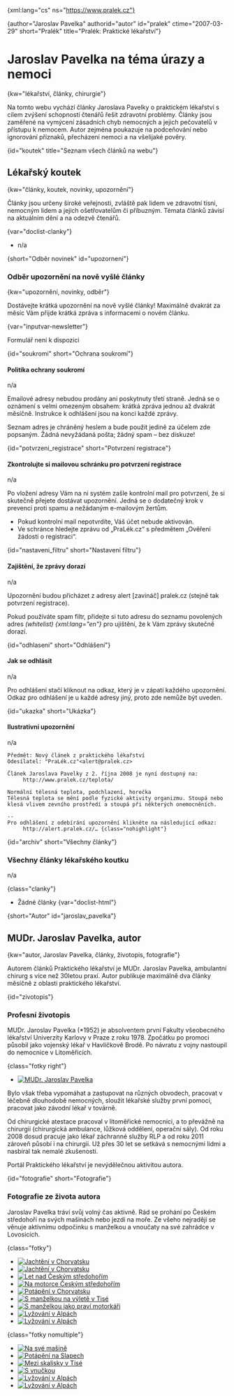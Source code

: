 
{xml:lang="cs" ns="https://www.pralek.cz"}

{author="Jaroslav Pavelka" authorid="autor" id="pralek" ctime="2007-03-29" short="Pralék" title="Pralék: Praktické lékařství"}

# Jaroslav Pavelka na téma úrazy a nemoci

{kw="lékařství, články, chirurgie"}

Na tomto webu vychází články Jaroslava Pavelky o praktickém lékařství s cílem zvýšení schopnosti čtenářů řešit zdravotní problémy. Články jsou zaměřené na vymýcení zásadních chyb nemocných a jejich pečovatelů v přístupu k nemocem. Autor zejména poukazuje na podceňování nebo ignorování příznaků, přecházení nemoci a na všelijaké pověry.

{id="koutek" title="Seznam všech článků na webu"}

## Lékařský koutek

{kw="články, koutek, novinky, upozornění"}

Články jsou určeny široké veřejnosti, zvláště pak lidem ve zdravotní tísni, nemocným lidem a jejich ošetřovatelům či příbuzným. Témata článků závisí na aktuálním dění a na odezvě čtenářů.

{var="doclist-clanky"}

  * n/a

{short="Odběr novinek" id="upozorneni"}

### Odběr upozornění na nově vyšlé články

{kw="upozornění, novinky, odběr"}

Dostávejte krátká upozornění na nově vyšlé články! Maximálně dvakrát za měsíc Vám přijde krátká zpráva s informacemi o novém článku.

{var="inputvar-newsletter"}

Formulář není k dispozici

{id="soukromi" short="Ochrana soukromí"}

#### Politika ochrany soukromí

n/a

Emailové adresy nebudou prodány ani poskytnuty třetí straně. Jedná se o oznámení s velmi omezeným obsahem: krátká zpráva jednou až dvakrát měsíčně. Instrukce k odhlášení jsou na konci každé zprávy.

Seznam adres je chráněný heslem a bude použit jedině za účelem zde popsaným. Žádná nevyžádaná pošta; žádný spam – bez diskuze!

{id="potvrzeni_registrace" short="Potvrzení registrace"}

#### Zkontrolujte si mailovou schránku pro potvrzení registrace

n/a

Po vložení adresy Vám na ni systém zašle kontrolní mail pro potvrzení, že si skutečně přejete dostávat upozornění. Jedná se o dodatečný krok v prevenci proti spamu a nežádaným e-mailovým žertům.

  * Pokud kontrolní mail nepotvrdíte, Váš účet nebude aktivován.
  * Ve schránce hledejte zprávu od „PraLék.cz“ s předmětem „Ověření žádosti o registraci“.

{id="nastaveni_filtru" short="Nastavení filtru"}

#### Zajištění, že zprávy dorazí

n/a

Upozornění budou přicházet z adresy alert [zavináč] pralek.cz (stejně tak potvrzení registrace).

Pokud používáte spam filtr, přidejte si tuto adresu do seznamu povolených adres _(whitelist) {xml:lang="en"}_ pro ujištění, že k Vám zprávy skutečně dorazí.

{id="odhlaseni" short="Odhlášení"}

#### Jak se odhlásit

n/a

Pro odhlášení stačí kliknout na odkaz, který je v zápatí každého upozornění. Odkaz pro odhlášení je u každé adresy jiný, proto zde nemůže být uveden.

{id="ukazka" short="Ukázka"}

#### Ilustrativní upozornění

n/a

    Předmět: Nový článek z praktického lékařství
    Odesílatel: "PraLék.cz"<alert@pralek.cz>
    
    Článek Jaroslava Pavelky z 2. října 2008 je nyní dostupný na:
         http://www.pralek.cz/teplota/
    
    Normální tělesná teplota, podchlazení, horečka
    Tělesná teplota se mění podle fyzické aktivity organizmu. Stoupá nebo
    klesá vlivem zevního prostředí a stoupá při některých onemocněních.
    
    -- 
    Pro odhlášení z odebírání upozornění klikněte na následující odkaz:
         http://alert.pralek.cz/… {class="nohighlight"}

{id="archiv" short="Všechny články"}

### Všechny články lékařského koutku

n/a

{class="clanky"}

  * Žádné články {var="doclist-html"}

{short="Autor" id="jaroslav_pavelka"}

## MUDr. Jaroslav Pavelka, autor

{kw="autor, Jaroslav Pavelka, články, životopis, fotografie"}

Autorem článků Praktického lékařství je MUDr. Jaroslav Pavelka, ambulantní chirurg s více než 30letou praxí. Autor publikuje maximálně dva články měsíčně z oblasti praktického lékařství.

{id="zivotopis"}

### Profesní životopis

MUDr. Jaroslav Pavelka (*1952) je absolventem první Fakulty všeobecného lékařství Univerzity Karlovy v Praze z roku 1978. Zpočátku po promoci působil jako vojenský lékař v Havlíčkově Brodě. Po návratu z vojny nastoupil do nemocnice v Litoměřicích.

{class="fotky right"}

  * [![MUDr. Jaroslav Pavelka][1]][2]

Bylo však třeba vypomáhat a zastupovat na různých obvodech, pracovat v léčebně dlouhodobě nemocných, sloužit lékařské služby první pomoci, pracovat jako závodní lékař v továrně.

Od chirurgické atestace pracoval v litoměřické nemocnici, a to převážně na chirurgii (chirurgická ambulance, lůžková oddělení, operační sály). Od roku 2008 dosud pracuje jako lékař záchranné služby RLP a od roku 2011 zároveň působí i na chirurgii. Už přes 30 let se setkává s nemocnými lidmi a nasbíral tak nemalé zkušenosti.

Portál Praktického lékařství je nevýdělečnou aktivitou autora.

{id="fotografie" short="Fotografie"}

### Fotografie ze života autora

Jaroslav Pavelka tráví svůj volný čas aktivně. Rád se prohání po Českém středohoří na svých mašinách nebo jezdí na moře. Ze všeho nejraději se věnuje aktivnímu odpočinku s manželkou a vnoučaty na své zahrádce v Lovosicích.

{class="fotky"}

  * [![Jachtění v Chorvatsku][3]][4]
  * [![Jachtění v Chorvatsku][5]][6]
  * [![Let nad Českým středohořím][7]][8]
  * [![Na motorce Českým středohořím][9]][10]
  * [![Potápění v Chorvatsku][11]][12]
  * [![S manželkou na výletě v Tisé][13]][14]
  * [![S manželkou jako praví motorkáři][15]][16]
  * [![Lyžování v Alpách][17]][18]
  * [![Lyžování v Alpách][19]][20]

{class="fotky nomultiple"}

  * [![Na své mašině][21]][22]
  * [![Potápění na Slapech][23]][24]
  * [![Mezi skalisky v Tisé][25]][26]
  * [![S vnučkou][27]][28]
  * [![Lyžování v Alpách][29]][30]
  * [![Lyžování v Alpách][31]][32]

 [1]: /files/thumbs/jaroslav_pavelka-detail.jpg "MUDr. Jaroslav Pavelka"
 [2]: /files/big/jaroslav_pavelka-detail.jpg
 [3]: /files/thumbs/jaroslav_pavelka-h03.jpg "Jachtění v Chorvatsku"
 [4]: /files/big/jaroslav_pavelka-h03.jpg
 [5]: /files/thumbs/jaroslav_pavelka-h04.jpg "Jachtění v Chorvatsku"
 [6]: /files/big/jaroslav_pavelka-h04.jpg
 [7]: /files/thumbs/jaroslav_pavelka-h05.jpg "Let nad Českým středohořím"
 [8]: /files/big/jaroslav_pavelka-h05.jpg
 [9]: /files/thumbs/jaroslav_pavelka-h06.jpg "Na motorce Českým středohořím"
 [10]: /files/big/jaroslav_pavelka-h06.jpg
 [11]: /files/thumbs/jaroslav_pavelka-h07.jpg "Potápění v Chorvatsku"
 [12]: /files/big/jaroslav_pavelka-h07.jpg
 [13]: /files/thumbs/jaroslav_pavelka-h08.jpg "S manželkou na výletě v Tisé"
 [14]: /files/big/jaroslav_pavelka-h08.jpg
 [15]: /files/thumbs/jaroslav_pavelka-h09.jpg "S manželkou jako praví motorkáři"
 [16]: /files/big/jaroslav_pavelka-h09.jpg
 [17]: /files/thumbs/jaroslav_pavelka-h10.jpg "Lyžování v Alpách"
 [18]: /files/big/jaroslav_pavelka-h10.jpg
 [19]: /files/thumbs/jaroslav_pavelka-h11.jpg "Lyžování v Alpách"
 [20]: /files/big/jaroslav_pavelka-h11.jpg
 [21]: /files/thumbs/jaroslav_pavelka-v01.jpg "Na své mašině"
 [22]: /files/big/jaroslav_pavelka-v01.jpg
 [23]: /files/thumbs/jaroslav_pavelka-v02.jpg "Potápění na Slapech"
 [24]: /files/big/jaroslav_pavelka-v02.jpg
 [25]: /files/thumbs/jaroslav_pavelka-v03.jpg "Mezi skalisky v Tisé"
 [26]: /files/big/jaroslav_pavelka-v03.jpg
 [27]: /files/thumbs/jaroslav_pavelka-v04.jpg "S vnučkou"
 [28]: /files/big/jaroslav_pavelka-v04.jpg
 [29]: /files/thumbs/jaroslav_pavelka-v05.jpg "Lyžování v Alpách"
 [30]: /files/big/jaroslav_pavelka-v05.jpg
 [31]: /files/thumbs/jaroslav_pavelka-v06.jpg "Lyžování v Alpách"
 [32]: /files/big/jaroslav_pavelka-v06.jpg

